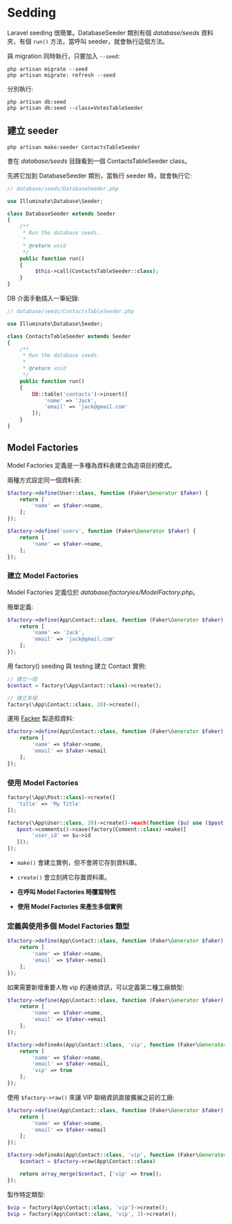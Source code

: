 # Sedding

Laravel seeding 很簡單。DatabaseSeeder 類別有個 *database/seeds* 資料夾，有個 `run()` 方法，當呼叫 seeder，就會執行這個方法。

與 migration 同時執行，只要加入 `--seed`:

```
php artisan migrate --seed
php artisan migrate: refresh --seed
```

分別執行:

```
php artisan db:seed
php artisan db:seed --class=VotesTableSeeder
```

## 建立 seeder

```
php artisan make:seeder ContactsTableSeeder
```

會在 *database/seeds* 目錄看到一個 ContactsTableSeeder class。

先將它加到 DatabaseSeeder 類別，當執行 seeder 時，就會執行它:

```php
// database/seeds/DatabaseSeeder.php

use Illuminate\Database\Seeder;

class DatabaseSeeder extends Seeder
{
    /**
     * Run the database seeds.
     *
     * @return void
     */
    public function run()
    {
         $this->call(ContactsTableSeeder::class);
    }
}
```

DB 介面手動插入一筆紀錄:

```php
// database/seeds/ContactsTableSeeder.php

use Illuminate\Database\Seeder;

class ContactsTableSeeder extends Seeder
{
    /**
     * Run the database seeds.
     *
     * @return void
     */
    public function run()
    {
        DB::table('contacts')->insert([
            'name' => 'Jack',
            'email' => 'jack@gmail.com'
        ]);
    }
}
```

## Model Factories

Model Factories 定義是一多種為資料表建立偽造項目的模式。

兩種方式設定同一個資料表:

```php
$factory->define(User::class, function (Faker\Generator $faker) {
    return [
        'name' => $faker->name,
    ];
});

$factory->define('users', function (Faker\Generator $faker) {
    return [
        'name' => $faker->name,
    ];
});
```

### 建立 Model Factories

Model Factories 定義位於 *database/factoryies/ModelFactory.php*。

簡單定義:

```php
$factory->define(App\Contact::class, function (Faker\Generator $faker) {
    return [
        'name' => 'Jack',
        'email' => 'jack@gmail.com'
    ];
});
```

用 factory() seeding 與 testing 建立 Contact 實例:

```php
// 建立一個
$contact = factory(\App\Contact::class)->create();

// 建立多個
factory(\App\Contact::class, 20)->create();
```

運用 [Facker](https://github.com/fzaninotto/Faker) 製造假資料:

```php
$factory->define(App\Contact::class, function (Faker\Generator $faker) {
    return [
        'name' => $faker->name,
        'email' => $faker->email
    ];
});
```

### 使用 Model Factories

```php
factory(\App\Post::class)->create([
   'title' => 'My Title'
]);

factory(\App\User::class, 20)->create()->each(function ($u) use ($post) {
   $post->comments()->save(factory(Comment::class)->make([
        'user_id' => $u->id
   ]));
});
```

- `make()` 會建立實例，但不會將它存到資料庫。
- `create()` 會立刻將它存置資料庫。

- **在呼叫 Model Factories 時覆寫特性**
- **使用 Model Factories 來產生多個實例**

### 定義與使用多個 Model Factories 類型

```php
$factory->define(App\Contact::class, function (Faker\Generator $faker) {
    return [
        'name' => $faker->name,
        'email' => $faker->email
    ];
});
```

如果需要新增重要人物 vip 的連絡資訊，可以定義第二種工廠類型:

```php
$factory->define(App\Contact::class, function (Faker\Generator $faker) {
    return [
        'name' => $faker->name,
        'email' => $faker->email
    ];
});

$factory->defineAs(App\Contact::class, 'vip', function (Faker\Generator $faker) {
    return [
        'name' => $faker->name,
        'email' => $faker->email,
        'vip' => true
    ];
});
```

使用 `$factory->raw()` 來讓 VIP 聯絡資訊直接擴展之前的工廠:

```php
$factory->define(App\Contact::class, function (Faker\Generator $faker) {
    return [
        'name' => $faker->name,
        'email' => $faker->email
    ];
});

$factory->defineAs(App\Contact::class, 'vip', function (Faker\Generator $faker) {
    $contact = $factory->raw(App\Contact::class)

    return array_merge($contact, ['vip' => true]);
});
```

製作特定類型:

```php
$vip = factory(App\Contact::class, 'vip')->create();
$vip = factory(App\Contact::class, 'vip', 3)->create();
```
